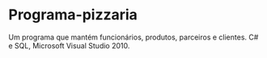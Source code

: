# Programa-pizzaria
Um programa que mantém funcionários, produtos, parceiros e clientes. C# e SQL, Microsoft Visual Studio 2010.
